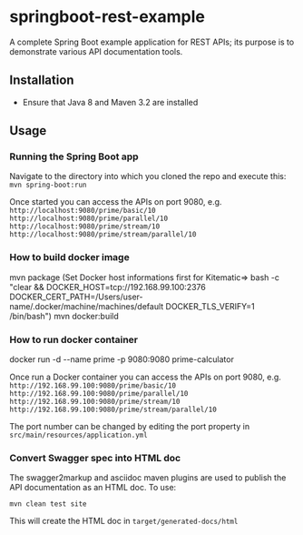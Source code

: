 # springboot-rest-example
A complete Spring Boot example application for REST APIs; its purpose is to demonstrate various API documentation tools.

## Installation
* Ensure that Java 8 and Maven 3.2 are installed

## Usage
### Running the Spring Boot app
Navigate to the directory into which you cloned the repo and execute this:
`mvn spring-boot:run`

Once started you can access the APIs on port 9080, e.g.
`http://localhost:9080/prime/basic/10`
`http://localhost:9080/prime/parallel/10`
`http://localhost:9080/prime/stream/10`
`http://localhost:9080/prime/stream/parallel/10`


### How to build docker image
mvn package
(Set Docker host informations first for Kitematic=> bash -c "clear && DOCKER_HOST=tcp://192.168.99.100:2376 DOCKER_CERT_PATH=/Users/user-name/.docker/machine/machines/default DOCKER_TLS_VERIFY=1 /bin/bash")
mvn docker:build

### How to run docker container
docker run -d --name prime -p 9080:9080 prime-calculator

Once run a Docker container you can access the APIs on port 9080, e.g.
`http://192.168.99.100:9080/prime/basic/10`
`http://192.168.99.100:9080/prime/parallel/10`
`http://192.168.99.100:9080/prime/stream/10`
`http://192.168.99.100:9080/prime/stream/parallel/10`


The port number can be changed by editing the port property in `src/main/resources/application.yml`

### Convert Swagger spec into HTML doc
The swagger2markup and asciidoc maven plugins are used to publish the API documentation as an HTML doc. To use:

`mvn clean test site`

This will create the HTML doc in `target/generated-docs/html`